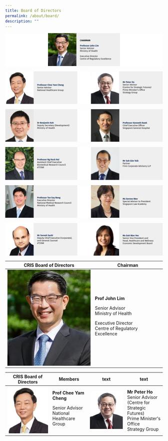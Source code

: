 ```yaml
---
title: Board of Directors
permalink: /about/board/
description: ""
---
```

![](/images/Leadership%20%20%20Board/Banners_Board%20-%2001.png)

![](/images/Leadership%20%20%20Board/Banners_Board%20-%2002.png)

![](/images/Leadership%20%20%20Board/Banners_Board%20-%2003.png)

![](/images/Leadership%20%20%20Board/banners_board%20-%20044.png)

![](/images/Leadership%20%20%20Board/Banners_Board%20-%2005.png)

![](/images/Leadership%20%20%20Board/Banners_Board%20-%2006.png)




| CRIS Board of Directors | Chairman 
| -------- | -------- 
| ![](/images/Leadership%20%20%20Board/01%20-%20prof%20john%20lim.jpg)    | **Prof John Lim**<p>Senior Advisor<br>Ministry of Health</p><p></p><p>Executive Director<br>Centre of Regulatory Excellence  

| CRIS Board of Directors | Members | text | text
| -------- | -------- | -------- | -------- 
| ![](/images/Leadership%20%20%20Board/02%20-%20prof%20chee%20yam%20cheng.jpg)   | **Prof Chee Yam Cheng**</p><p>Senior Advisor<br>National Healthcare Group | ![](/images/Leadership%20%20%20Board/03%20-%20mr%20peter%20ho.jpg) | **Mr Peter Ho**<br>Senior Advisor<br>(Centre for Strategic Futures)<br>Prime Minister's Office<br> Strategy Group|
	




</p>